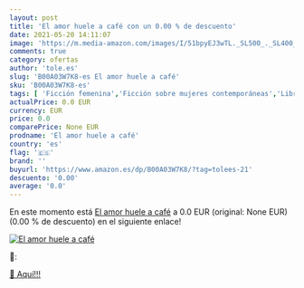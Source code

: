 ```yaml
---
layout: post
title: 'El amor huele a café con un 0.00 % de descuento'
date: 2021-05-20 14:11:07
image: 'https://m.media-amazon.com/images/I/51bpyEJ3wTL._SL500_._SL400_.jpg'
comments: true
category: ofertas
author: 'tole.es'
slug: 'B00A03W7K8-es El amor huele a café'
sku: 'B00A03W7K8-es'
tags: [ 'Ficción femenina','Ficción sobre mujeres contemporáneas','Libros','Literatura y ficción','Romántica','Tienda Kindle','café','eBooks Kindle', ]
actualPrice: 0.0 EUR
currency: EUR
price: 0.0
comparePrice: None EUR
prodname: 'El amor huele a café'
country: 'es'
flag: '🇪🇸'
brand: ''
buyurl: 'https://www.amazon.es/dp/B00A03W7K8/?tag=tolees-21'
descuento: '0.00'
average: '0.0'
---
```


En este momento está [El amor huele a café](https://www.amazon.es/dp/B00A03W7K8/?tag=tolees-21) a 0.0 EUR (original: None EUR) (0.00 %  de descuento) en el siguiente enlace!

[![El amor huele a café](https://m.media-amazon.com/images/I/51bpyEJ3wTL._SL500_._SL400_.jpg)](https://www.amazon.es/dp/B00A03W7K8/?tag=tolees-21)

🔎:


[🛒 Aquí!!!](https://www.amazon.es/dp/B00A03W7K8/?tag=tolees-21)
